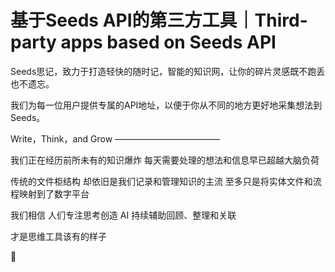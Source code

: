 # 基于Seeds API的第三方工具｜Third-party apps based on Seeds API 

Seeds思记，致力于打造轻快的随时记，智能的知识网，让你的碎片灵感既不跑丢也不遗忘。

我们为每一位用户提供专属的API地址，以便于你从不同的地方更好地采集想法到Seeds。

Write，Think，and Grow
————————————

我们正在经历前所未有的知识爆炸
每天需要处理的想法和信息早已超越大脑负荷

传统的文件柜结构
却依旧是我们记录和管理知识的主流
至多只是将实体文件和流程映射到了数字平台

我们相信
人们专注思考创造
AI 持续辅助回顾、整理和关联

才是思维工具该有的样子

🌱 


